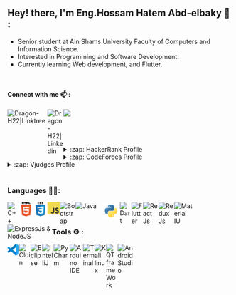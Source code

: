 ## Hey! there,   I'm Eng.Hossam Hatem Abd-elbaky 👋  :
- Senior student at Ain Shams University Faculty of Computers and Information Science.
- Interested in Programming and Software Development.
- Currently learning Web development, and Flutter.
<br>

#### Connect with me 📫 :

[<img align="left" alt="Dragon-H22|Linktree" width="90px" src="https://github-production-user-asset-6210df.s3.amazonaws.com/88390970/263207287-f7878c4e-08ad-400b-b7de-7fd9d39ce9bd.png" />][Linktree]
[<img align="left" alt="Dragon-H22|Linkedin" width="36px" src="https://img.icons8.com/color/48/000000/linkedin.png" />][linkedin]
<a href="mailto:hosam.hatem222@gmail.com"><img src="https://img.shields.io/badge/gmail-%23DD0031.svg?&style=for-the-badge&logo=gmail&logoColor=white" width="100px"/></a>

[linkedin]: https://www.linkedin.com/in/hossam-hatem/
[Linktree]: https://linktr.ee/hossam_h22


<br><br>

<details>
 <summary>:zap: HackerRank Profile</summary>
 https://www.hackerrank.com/Hossam_H22
</details>
 
<details>
 <summary>:zap: CodeForces Profile</summary>
 https://codeforces.com/profile/Hosam.H22
</details>
 
<details>
 <summary>:zap: Vjudges Profile</summary>
 https://vjudge.net/user/Hosam_H22
</details>

<!-- <details> -->
<!--  <summary>:zap: Behance Profile</summary> -->
<!--  https://www.behance.net/hossamh22 -->
<!-- </details> -->

<br>

### Languages  🧑‍💻:

<img align="left" alt="C++" width="26px" src="https://raw.githubusercontent.com/isocpp/logos/master/cpp_logo.png" />
<!-- <img align="left" alt="C" width="26px" src="https://user-images.githubusercontent.com/88390970/177618779-5a8fd995-9ba8-40f1-a992-11f48ad0418f.svg" /> -->
<img align="left" alt="HTML5" width="32px" src="https://raw.githubusercontent.com/github/explore/80688e429a7d4ef2fca1e82350fe8e3517d3494d/topics/html/html.png" />
<img align="left" alt="CSS3" width="32px" src="https://raw.githubusercontent.com/github/explore/80688e429a7d4ef2fca1e82350fe8e3517d3494d/topics/css/css.png" />
<img align="left" alt="JavaScript" width="28px" src="https://raw.githubusercontent.com/github/explore/80688e429a7d4ef2fca1e82350fe8e3517d3494d/topics/javascript/javascript.png" />
<img align="left" alt="Bootstrap" width="35px" src="https://github.com/Dragon-H22/Dragon-H22/assets/88390970/294a9676-6494-4d21-90c1-a84d2b89d9fb" />
<img align="left" alt="Java" width="60px" src="https://user-images.githubusercontent.com/88390970/147803978-1343ac91-4fd7-4e0c-81f4-f98e239a5562.png" />
<img align="left" alt="Python" width="40px" src="https://raw.githubusercontent.com/github/explore/80688e429a7d4ef2fca1e82350fe8e3517d3494d/topics/python/python.png" />
<img align="left" alt="Dart" width="26px" src="https://user-images.githubusercontent.com/88390970/177617899-5b536146-c5a2-4482-82e6-167fde6b452e.svg" />
<img align="left" alt="Flutter" width="26px" src="https://user-images.githubusercontent.com/88390970/177617906-4203077c-92d9-4ddd-9557-6339922614e6.svg" />
<img align="left" alt="React Js" width="35px" src="https://github.com/Dragon-H22/Dragon-H22/assets/88390970/823e7b08-1732-4fe9-a5d7-28a552962a38" />
<img align="left" alt="Redux Js" width="35px" src="https://github.com/Dragon-H22/Dragon-H22/assets/88390970/12415db6-618c-455c-86dd-7da0e6e67d64" />
<img align="left" alt="Material IU" width="45px" src="https://github.com/Dragon-H22/Dragon-H22/assets/88390970/874822f9-4f67-4a7b-938f-b2e8092f1b1e" />
<img align="left" alt="ExpressJs & NodeJS" width="100px" src="https://github.com/Dragon-H22/Dragon-H22/assets/88390970/5a09e6d5-c7cb-49c4-9fcd-a1420c0f584a" />


<br><br>

 
### Tools ⚙️ :
<img align="left" alt="Visual Studio Code" width="26px" src="https://raw.githubusercontent.com/github/explore/80688e429a7d4ef2fca1e82350fe8e3517d3494d/topics/visual-studio-code/visual-studio-code.png" />
<img align="left" alt="Cloin" width="26px" src="https://user-images.githubusercontent.com/88390970/138610801-db906560-3de2-4ede-8c59-376b807a262e.png" />
<img align="left" alt="Eclipse" width="26px" src="https://i.ibb.co/n8nNPrT/eclipse.png" />
<img align="left" alt="IntelliJ" width="26px" src="https://user-images.githubusercontent.com/88390970/138610879-2b9171b8-92ff-4a9d-b9f9-148029e165ab.png" />
<img align="left" alt="PyCharm" width="36px" src="https://i.ibb.co/yhpncpG/index.jpg" />
<img align="left" alt="Arduino IDE" width="30px" src="https://user-images.githubusercontent.com/88390970/147804096-eccd3aca-3616-465e-88be-69476835ee09.png" />
<!-- <img align="left" alt="Git" width="26px" src="https://raw.githubusercontent.com/github/explore/80688e429a7d4ef2fca1e82350fe8e3517d3494d/topics/git/git.png" /> -->
<img align="left" alt="Terminal" width="26px" src="https://user-images.githubusercontent.com/88390970/138610625-c3198646-292c-46ed-b515-bc55fbdbe7ec.jpg" />
<!-- <img align="left" alt="linux" width="21px" src="https://upload.wikimedia.org/wikipedia/commons/thumb/3/35/Tux.svg/1200px-Tux.svg.png" /> -->
<img align="left" alt="Kali linux" width="26px" src="https://user-images.githubusercontent.com/88390970/138610513-64b714df-b454-4c39-8e66-0c728259d1d3.jpg" />
<img align="left" alt="QT frameWork" width="26px" src="https://user-images.githubusercontent.com/88390970/177617917-b216f1de-ab3e-4c17-a64d-228d1471569f.svg" />
<img align="left" alt="Android Studio" width="36px" src="https://github.com/Dragon-H22/Dragon-H22/assets/88390970/4981cf71-f1a8-4889-861b-85059fc2eb17" />


<br>

<!-- 
![arduino_logo1](https://user-images.githubusercontent.com/88390970/147804096-eccd3aca-3616-465e-88be-69476835ee09.png) 
![Java_logo_icon](https://user-images.githubusercontent.com/88390970/147803978-1343ac91-4fd7-4e0c-81f4-f98e239a5562.png) 
![java-logo-vector](https://user-images.githubusercontent.com/88390970/147803888-b7e70424-7a7c-4dec-baf9-c4b4195481d2.png) 
![kali](https://user-images.githubusercontent.com/88390970/138610513-64b714df-b454-4c39-8e66-0c728259d1d3.jpg)
![Terminal](https://user-images.githubusercontent.com/88390970/138610625-c3198646-292c-46ed-b515-bc55fbdbe7ec.jpg)
![clion](https://user-images.githubusercontent.com/88390970/138610801-db906560-3de2-4ede-8c59-376b807a262e.png)
![IntelliJ svg](https://user-images.githubusercontent.com/88390970/138610879-2b9171b8-92ff-4a9d-b9f9-148029e165ab.png) 
![qt-1](https://user-images.githubusercontent.com/88390970/177617917-b216f1de-ab3e-4c17-a64d-228d1471569f.svg)
![android-4](https://user-images.githubusercontent.com/88390970/177617885-df1142a9-b7cf-473f-9941-13c08b30098a.svg) 
![dart](https://user-images.githubusercontent.com/88390970/177617899-5b536146-c5a2-4482-82e6-167fde6b452e.svg)
![flutter-logo](https://user-images.githubusercontent.com/88390970/177617906-4203077c-92d9-4ddd-9557-6339922614e6.svg)
![c-1](https://user-images.githubusercontent.com/88390970/177618779-5a8fd995-9ba8-40f1-a992-11f48ad0418f.svg) 
![linktree-logo-icon 1](https://github.com/Dragon-H22/Dragon-H22/assets/88390970/36523ec7-c4b9-4792-a535-0ea45088fb5d) 
![React-icon svg](https://github.com/Dragon-H22/Dragon-H22/assets/88390970/823e7b08-1732-4fe9-a5d7-28a552962a38)
![5848309bcef1014c0b5e4a9a](https://github.com/Dragon-H22/Dragon-H22/assets/88390970/12415db6-618c-455c-86dd-7da0e6e67d64)
![2560px-Node js_logo svg](https://github.com/Dragon-H22/Dragon-H22/assets/88390970/f1ada2dd-6e53-404e-baea-350946cb499b)
![express-js](https://github.com/Dragon-H22/Dragon-H22/assets/88390970/b526b4d9-a9df-4622-9fef-793ee623bd26)
![102](https://github.com/Dragon-H22/Dragon-H22/assets/88390970/5a09e6d5-c7cb-49c4-9fcd-a1420c0f584a)
![Bootstrap_logo svg](https://github.com/Dragon-H22/Dragon-H22/assets/88390970/294a9676-6494-4d21-90c1-a84d2b89d9fb)
![logo](https://github.com/Dragon-H22/Dragon-H22/assets/88390970/874822f9-4f67-4a7b-938f-b2e8092f1b1e)

-->

 
 <br><br>
 
<!-- ![Dragon-H22's GitHub Stats](https://github-readme-stats.vercel.app/api?username=Dragon-H22&show_icons=true&locale=en&title_color=ff0000&icon_color=ff0000&text_color=ffffff&bg_color=151515) -->
<!-- ![Dragon-H22's GitHub Stats](https://github-readme-stats.vercel.app/api?username=Dragon-H22&hide=[%22issues%22]&show_icons=true&theme=radical) -->
<!-- ![Top Langs](https://github-readme-stats.vercel.app/api/top-langs/?username=Dragon-H22&layout=compact&theme=dark) -->
<!-- ![Current Streak](https://github-readme-streak-stats.herokuapp.com/?user=Dragon-H22&theme=dark) -->







<!-- Others -->

<!-- SAAD Project (Railway) -->
<!-- ![DFD Context](https://user-images.githubusercontent.com/88390970/200061318-3e039f86-8f93-4426-a253-c5c89a109b26.svg) -->
<!-- ![DFD Level 0](https://user-images.githubusercontent.com/88390970/200061328-5e6c7ac1-be5d-4f92-bf6c-21d9028bb9c0.svg) -->
<!-- ![DFD Level 1](https://user-images.githubusercontent.com/88390970/200061336-17ec8036-caf5-4bfc-b32d-acff838bccd9.svg) -->
<!-- ![UseCase](https://user-images.githubusercontent.com/88390970/200064632-dec4ac24-1b02-4a12-8627-65e1b6c025fb.svg) -->


<!-- ![Untitled Diagram drawio (3)](https://user-images.githubusercontent.com/88390970/230739379-b087c409-7010-4532-9e71-35d17cf9bbce.svg) -->



